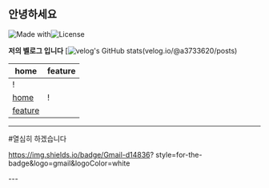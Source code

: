 ## 안녕하세요



![Made with](https://img.shields.io/badge/Made%20with-Love-red)![License](https://img.shields.io/badge/License-Mit-blue.svg)


**저의 벨로그 입니다**
[![velog's GitHub stats](https://velog.readme-stats.vercel.app/api?@a3733620)(velog.io/@a3733620/posts)

|home|feature|
|-----------|-----------|
|!
[home](https://via.placeholder.com/500x300) | !
[feature](https://via.placeholder.com/300x200) |
---

#열심히 하겠습니다

https://img.shields.io/badge/Gmail-d14836?
style=for-the-badge&logo=gmail&logoColor=white

<p align="center>
 <img
 src="https://images.unplash.com/photo-1506744038136-46273834b3fb?auto=format&fit=crop&w=1000&q=80" width="600" alt="Beautiful Nature"/></p>---
